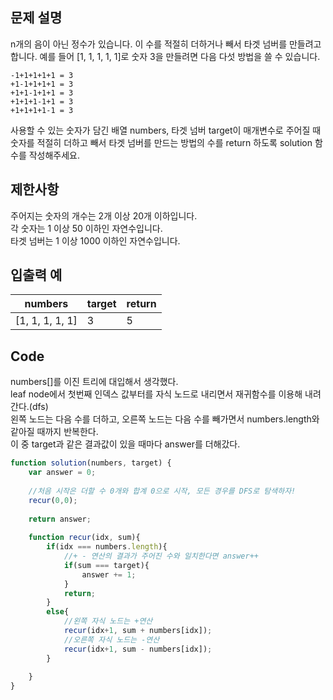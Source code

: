 ## 문제 설명
n개의 음이 아닌 정수가 있습니다. 이 수를 적절히 더하거나 빼서 타겟 넘버를 만들려고 합니다. 예를 들어 [1, 1, 1, 1, 1]로 숫자 3을 만들려면 다음 다섯 방법을 쓸 수 있습니다.
```
-1+1+1+1+1 = 3
+1-1+1+1+1 = 3
+1+1-1+1+1 = 3
+1+1+1-1+1 = 3
+1+1+1+1-1 = 3
```
사용할 수 있는 숫자가 담긴 배열 numbers, 타겟 넘버 target이 매개변수로 주어질 때 숫자를 적절히 더하고 빼서 타겟 넘버를 만드는 방법의 수를 return 하도록 solution 함수를 작성해주세요.

## 제한사항
주어지는 숫자의 개수는 2개 이상 20개 이하입니다.   
각 숫자는 1 이상 50 이하인 자연수입니다.   
타겟 넘버는 1 이상 1000 이하인 자연수입니다.   
## 입출력 예
|numbers|target|return|
|---|---|---|
|[1, 1, 1, 1, 1]|3|5|
## Code
numbers[]를 이진 트리에 대입해서 생각했다.   
leaf node에서 첫번째 인덱스 값부터를 자식 노드로 내리면서 재귀함수를 이용해 내려간다.(dfs)   
왼쪽 노드는 다음 수를 더하고, 오른쪽 노드는 다음 수를 빼가면서 numbers.length와 같아질 때까지 반복한다.   
이 중 target과 같은 결과값이 있을 때마다 answer를 더해갔다.
```javascript
function solution(numbers, target) {
    var answer = 0;
    
    //처음 시작은 더할 수 0개와 합계 0으로 시작, 모든 경우를 DFS로 탐색하자!
    recur(0,0);
    
    return answer;
    
    function recur(idx, sum){
        if(idx === numbers.length){
            //+ - 연산의 결과가 주어진 수와 일치한다면 answer++
            if(sum === target){
                answer += 1;
            }
            return;
        }
        else{
            //왼쪽 자식 노드는 +연산
            recur(idx+1, sum + numbers[idx]);
            //오른쪽 자식 노드는 -연산
            recur(idx+1, sum - numbers[idx]);
        }
    
    }
}

```
